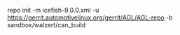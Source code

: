 repo init -m icefish-9.0.0.xml -u https://gerrit.automotivelinux.org/gerrit/AGL/AGL-repo -b sandbox/walzert/can_build
